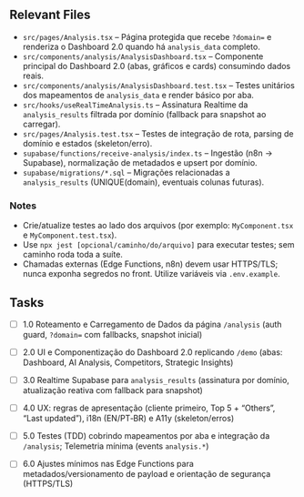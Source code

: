 ## Relevant Files

- `src/pages/Analysis.tsx` – Página protegida que recebe `?domain=` e renderiza o Dashboard 2.0 quando há `analysis_data` completo.
- `src/components/analysis/AnalysisDashboard.tsx` – Componente principal do Dashboard 2.0 (abas, gráficos e cards) consumindo dados reais.
- `src/components/analysis/AnalysisDashboard.test.tsx` – Testes unitários dos mapeamentos de `analysis_data` e render básico por aba.
- `src/hooks/useRealTimeAnalysis.ts` – Assinatura Realtime da `analysis_results` filtrada por domínio (fallback para snapshot ao carregar).
- `src/pages/Analysis.test.tsx` – Testes de integração de rota, parsing de domínio e estados (skeleton/erro).
- `supabase/functions/receive-analysis/index.ts` – Ingestão (n8n → Supabase), normalização de metadados e upsert por domínio.
- `supabase/migrations/*.sql` – Migrações relacionadas a `analysis_results` (UNIQUE(domain), eventuais colunas futuras).

### Notes

- Crie/atualize testes ao lado dos arquivos (por exemplo: `MyComponent.tsx` e `MyComponent.test.tsx`).
- Use `npx jest [opcional/caminho/do/arquivo]` para executar testes; sem caminho roda toda a suíte.
- Chamadas externas (Edge Functions, n8n) devem usar HTTPS/TLS; nunca exponha segredos no front. Utilize variáveis via `.env.example`.

## Tasks

- [ ] 1.0 Roteamento e Carregamento de Dados da página `/analysis` (auth guard, `?domain=` com fallbacks, snapshot inicial)
- [ ] 2.0 UI e Componentização do Dashboard 2.0 replicando `/demo` (abas: Dashboard, AI Analysis, Competitors, Strategic Insights)
- [ ] 3.0 Realtime Supabase para `analysis_results` (assinatura por domínio, atualização reativa com fallback para snapshot)
- [ ] 4.0 UX: regras de apresentação (cliente primeiro, Top 5 + “Others”, “Last updated”), i18n (EN/PT‑BR) e A11y (skeleton/erros)
- [ ] 5.0 Testes (TDD) cobrindo mapeamentos por aba e integração da `/analysis`; Telemetria mínima (events `analysis.*`)
- [ ] 6.0 Ajustes mínimos nas Edge Functions para metadados/versionamento de payload e orientação de segurança (HTTPS/TLS)


